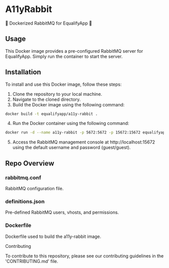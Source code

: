# A11yRabbit
🐰 Dockerized RabbitMQ for EqualifyApp 🐰

## Usage

This Docker image provides a pre-configured RabbitMQ server for EqualifyApp. Simply run the container to start the server.

## Installation

To install and use this Docker image, follow these steps:

1. Clone the repository to your local machine.
2. Navigate to the cloned directory.
3. Build the Docker image using the following command:
```sh
docker build -t equalifyapp/a11y-rabbit .
```
4. Run the Docker container using the following command:
```bash
docker run -d --name a11y-rabbit -p 5672:5672 -p 15672:15672 equalifyapp/a11y-rabbit
```
5. Access the RabbitMQ management console at http://localhost:15672 using the default username and password (guest/guest).

## Repo Overview

### rabbitmq.conf
RabbitMQ configuration file.

### definitions.json
Pre-defined RabbitMQ users, vhosts, and permissions.

### Dockerfile
Dockerfile used to build the a11y-rabbit image.

Contributing

To contribute to this repository, please see our contributing guidelines in the 'CONTRIBUTING.md' file.
